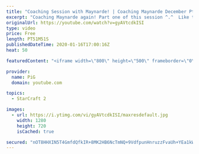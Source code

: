 ```yaml
---
title: "Coaching Session with Maynarde! | Coaching Maynarde December Pt1"
excerpt: "Coaching Maynarde again! Part one of this session ^.^  Like the content? Then consider to leave a thumbs up and subscribe! ;) If you wish to support me please consider doing so through my patreon: https://www.patreon.com/PiGSC2 Videos don’t appear in your feed and you want to get notified about new uploads?"
originalUrl: https://youtube.com/watch?v=gyAVtcdkISI
type: video
price: Free
length: PT51M51S
publishedDateTime: 2020-01-16T17:00:16Z
heat: 50

featuredContent: "<iframe width=\"800\" height=\"500\" frameborder=\"0\" src=\"https://www.youtube.com/embed/gyAVtcdkISI\" allow=\"accelerometer; autoplay; encrypted-media; gyroscope; picture-in-picture\" allowfullscreen></iframe>"

provider:
  name: PiG
  domain: youtube.com

topics:
  - StarCraft 2

images:
  - url: https://i.ytimg.com/vi/gyAVtcdkISI/maxresdefault.jpg
    width: 1280
    height: 720
    isCached: true

secured: "nOT8HHXIN5T4GmfdQfkIR+8MK2HB6NcTmNQ+9VdfpunHnruzzFvaUh+YEa1kWLOADuhNzJoleYM0KPxQjoeIfdgzC611dqHUPh/4JxuadTxujfrf4g/b8fm0lAD3jvhnyZDdywSPuODV5WtO2YIXe2clWLvyQrGPB+g3TG+iCQdBUn1fzNSjfG0LueqVdmEo9DBXjsRJ511y6tLP/dYRvDzBDlnmpPcAdkKehmdICUjUmlaaW6TMqBqWRAQb4CbFLRQpjE+dRxhKvL2Ef7skFNs1mirgRnYVdm5jS5DWmFuhq61Nj5QW8VbWb0WkPOLe9ls+ex2/cBL88AjM5rqJ5gObwmXXxUwW/hXLH0ivquVyC7jKHMILqq3BD0nvk0OrBb8hVbcnnGSSpakMZLw409xaYbM3wmRY4Nq7jYWnl0Q=;roz5/Xt3j6EhyI9ETuvMQg=="
---
```


